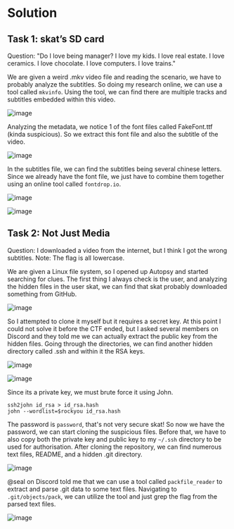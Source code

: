 # Solution
## Task 1: skat’s SD card
Question: "Do I love being manager? I love my kids. I love real estate. I love ceramics. I love chocolate. I love computers. I love trains."

We are given a weird .mkv video file and reading the scenario, we have to probably analyze the subtitles. So doing my research online, we can use a tool called `mkvinfo`. Using the tool, we can find there are multiple tracks and subtitles embedded within this video.

![image](https://github.com/warlocksmurf/ctftime-writeups/assets/121353711/73facf85-395c-4be4-bafa-d7344fc85824)

Analyzing the metadata, we notice 1 of the font files called FakeFont.ttf (kinda suspicious). So we extract this font file and also the subtitle of the video.

![image](https://github.com/warlocksmurf/ctftime-writeups/assets/121353711/6d7bad50-4c28-41d4-b3a6-a28e041b226a)

In the subtitles file, we can find the subtitles being several chinese letters. Since we already have the font file, we just have to combine them together using an online tool called `fontdrop.io`.

![image](https://github.com/warlocksmurf/ctftime-writeups/assets/121353711/97222741-0790-40ca-ab72-29fdc153e6fc)

![image](https://github.com/warlocksmurf/ctftime-writeups/assets/121353711/edc43207-90cc-4854-9dd1-cb907a6e2b3f)

## Task 2: Not Just Media
Question: I downloaded a video from the internet, but I think I got the wrong subtitles. Note: The flag is all lowercase.

We are given a Linux file system, so I opened up Autopsy and started searching for clues. The first thing I always check is the user, and analyzing the hidden files in the user skat, we can find that skat probably downloaded something from GitHub. 

![image](https://github.com/warlocksmurf/ctftime-writeups/assets/121353711/84d885e6-6a59-4da9-9b23-ea8432be1a3d)

So I attempted to clone it myself but it requires a secret key. At this point I could not solve it before the CTF ended, but I asked several members on Discord and they told me we can actually extract the public key from the hidden files. Going through the directories, we can find another hidden directory called .ssh and within it the RSA keys.

![image](https://github.com/warlocksmurf/ctftime-writeups/assets/121353711/afd61e8d-2fcd-41a3-9eec-c70a496c7e07)

![image](https://github.com/warlocksmurf/ctftime-writeups/assets/121353711/3ba1a053-9184-4a76-918e-81fb6234ab85)

Since its a private key, we must brute force it using John.

```
ssh2john id_rsa > id_rsa.hash
john --wordlist=$rockyou id_rsa.hash
```

The password  is `password`, that's not very secure skat! So now we have the password, we can start cloning the suspicious files. Before that, we have to also copy both the private key and public key to my `~/.ssh` directory to be used for authorisation. After cloning the repository, we can find numerous text files, README, and a hidden .git directory.

![image](https://github.com/warlocksmurf/ctftime-writeups/assets/121353711/2409371d-4c90-42c0-b7ae-23382d8a6aac)

@seal on Discord told me that we can use a tool called `packfile_reader` to extract and parse .git data to some text files. Navigating to `.git/objects/pack`, we can utilize the tool and just grep the flag from the parsed text files.

![image](https://github.com/warlocksmurf/ctftime-writeups/assets/121353711/184b0aba-837d-4bba-9cb7-71a43a29e691)
